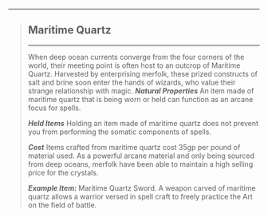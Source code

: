 ___
>## Maritime Quartz
>___
>When deep ocean currents converge from the four corners of the world, their meeting point is often host to an outcrop of Maritime Quartz. Harvested by enterprising merfolk, these prized constructs of salt and brine soon enter the hands of wizards, who value their strange relationship with magic.
>***Natural Properties***
>An item made of maritime quartz that is being worn or held can function as an arcane focus for spells.
>
>***Held Items***
>Holding an item made of maritime quartz does not prevent you from performing the somatic components of spells.
>
>***Cost***
>Items crafted from maritime quartz cost 35gp per pound of material used. As a powerful arcane material and only being sourced from deep oceans, merfolk have been able to maintain a high selling price for the crystals.
>
>***Example Item:*** Maritime Quartz Sword.
>A weapon carved of maritime quartz allows a warrior versed in spell craft to freely practice the Art on the field of battle.